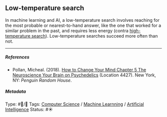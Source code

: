 ## Low-temperature search

In machine learning and AI, a low-temperature search involves reaching for the most probable or nearest-to-hand answer, like the one that worked for a similar problem in the past, and requires less energy (contra [high-temperature search](High-temperature%20search.md)). Low-temperature searches succeed more often than not.

---

##### References

* Pollan, Micheal. (2018). [How to Change Your Mind Chapter 5 The Neuroscience Your Brain on Psychedelics](How%20to%20Change%20Your%20Mind%20Chapter%205%20The%20Neuroscience%20Your%20Brain%20on%20Psychedelics.md) (Location 4427). New York, NY: *Penguin Random House*. 

##### Metadata

Type: #🔵/🔵 
Tags: [Computer Science]() / [Machine Learnning]() / [Artificial Intelligence]()
Status: #☀️ 

